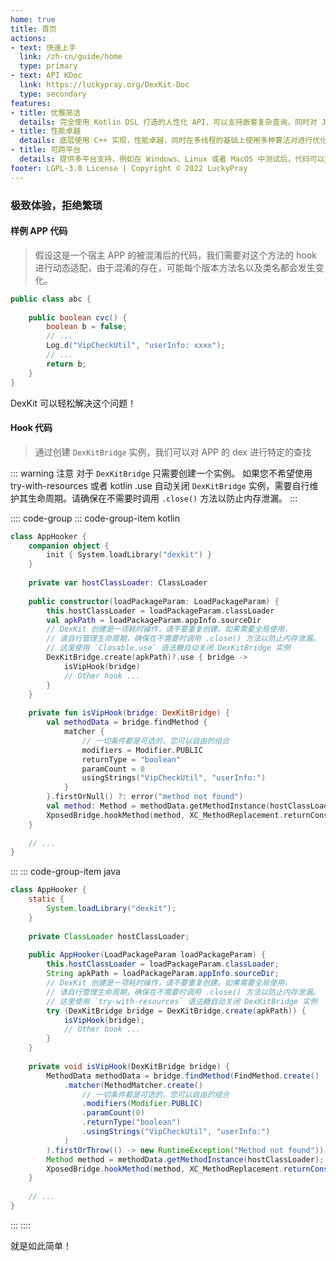 ```yaml
---
home: true
title: 首页
actions:
- text: 快速上手
  link: /zh-cn/guide/home
  type: primary
- text: API KDoc
  link: https://luckypray.org/DexKit-Doc
  type: secondary
features:
- title: 优雅简洁
  details: 完全使用 Kotlin DSL 打造的人性化 API，可以支持嵌套复杂查询，同时对 Java 也提供了良好的支持。
- title: 性能卓越
  details: 底层使用 C++ 实现，性能卓越，同时在多线程的基础上使用多种算法对进行优化，能够在极短时间内完成复杂的搜索。
- title: 可跨平台
  details: 提供多平台支持，例如在 Windows、Linux 或者 MacOS 中测试后，代码可以直接迁移至 Android 平台。
footer: LGPL-3.0 License | Copyright © 2022 LuckyPray
---
```


### 极致体验，拒绝繁琐

#### 样例 APP 代码

> 假设这是一个宿主 APP 的被混淆后的代码，我们需要对这个方法的 hook 进行动态适配，由于混淆的存在，可能每个版本方法名以及类名都会发生变化。

```java
public class abc {
    
    public boolean cvc() {
        boolean b = false;
        // ...
        Log.d("VipCheckUtil", "userInfo: xxxx");
        // ...
        return b;
    }
}
```

DexKit 可以轻松解决这个问题！

#### Hook 代码

> 通过创建 `DexKitBridge` 实例，我们可以对 APP 的 dex 进行特定的查找

::: warning 注意
对于 `DexKitBridge` 只需要创建一个实例。 如果您不希望使用 try-with-resources 或者 kotlin .use 
自动关闭 `DexKitBridge` 实例，需要自行维护其生命周期。请确保在不需要时调用 `.close()` 方法以防止内存泄漏。
:::

:::: code-group
::: code-group-item kotlin
```kotlin
class AppHooker {
    companion object {
        init { System.loadLibrary("dexkit") }
    }
    
    private var hostClassLoader: ClassLoader
    
    public constructor(loadPackageParam: LoadPackageParam) {
        this.hostClassLoader = loadPackageParam.classLoader
        val apkPath = loadPackageParam.appInfo.sourceDir
        // DexKit 创建是一项耗时操作，请不要重复创建。如果需要全局使用，
        // 请自行管理生命周期，确保在不需要时调用 .close() 方法以防止内存泄漏。
        // 这里使用 `Closable.use` 语法糖自动关闭 DexKitBridge 实例
        DexKitBridge.create(apkPath)?.use { bridge ->
            isVipHook(bridge)
            // Other hook ...
        }
    }
    
    private fun isVipHook(bridge: DexKitBridge) {
        val methodData = bridge.findMethod {
            matcher {
                // 一切条件都是可选的，您可以自由的组合
                modifiers = Modifier.PUBLIC
                returnType = "boolean"
                paramCount = 0
                usingStrings("VipCheckUtil", "userInfo:")
            }
        }.firstOrNull() ?: error("method not found")
        val method: Method = methodData.getMethodInstance(hostClassLoader)
        XposedBridge.hookMethod(method, XC_MethodReplacement.returnConstant(true))
    }
    
    // ...
}
```
:::
::: code-group-item java
```java
class AppHooker {
    static {
        System.loadLibrary("dexkit");
    }
    
    private ClassLoader hostClassLoader;
    
    public AppHooker(LoadPackageParam loadPackageParam) {
        this.hostClassLoader = loadPackageParam.classLoader;
        String apkPath = loadPackageParam.appInfo.sourceDir;
        // DexKit 创建是一项耗时操作，请不要重复创建。如果需要全局使用，
        // 请自行管理生命周期，确保在不需要时调用 .close() 方法以防止内存泄漏。
        // 这里使用 `try-with-resources` 语法糖自动关闭 DexKitBridge 实例
        try (DexKitBridge bridge = DexKitBridge.create(apkPath)) {
            isVipHook(bridge);
            // Other hook ...
        }
    }
    
    private void isVipHook(DexKitBridge bridge) {
        MethodData methodData = bridge.findMethod(FindMethod.create()
            .matcher(MethodMatcher.create()
                // 一切条件都是可选的，您可以自由的组合
                .modifiers(Modifier.PUBLIC)
                .paramCount(0)
                .returnType("boolean")
                .usingStrings("VipCheckUtil", "userInfo:")
            )
        ).firstOrThrow(() -> new RuntimeException("Method not found"));
        Method method = methodData.getMethodInstance(hostClassLoader);
        XposedBridge.hookMethod(method, XC_MethodReplacement.returnConstant(true));
    }
    
    // ...
}
```
:::
::::

就是如此简单！

